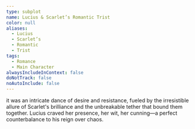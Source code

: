 ```yaml
---
type: subplot
name: Lucius & Scarlet’s Romantic Trist
color: null
aliases:
  - Lucius
  - Scarlet’s
  - Romantic
  - Trist
tags:
  - Romance
  - Main Character
alwaysIncludeInContext: false
doNotTrack: false
noAutoInclude: false
---
```

it was an intricate dance of desire and resistance, fueled by the irresistible allure of Scarlet's brilliance and the unbreakable tether that bound them together. Lucius craved her presence, her wit, her cunning—a perfect counterbalance to his reign over chaos.